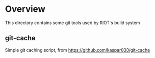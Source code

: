 # Overview

This directory contains some git tools used by RIOT's build system

## git-cache

Simple git caching script, from https://github.com/kaspar030/git-cache
